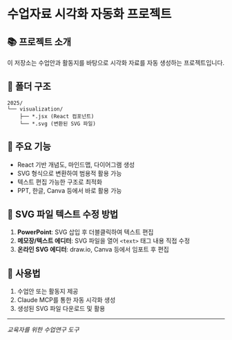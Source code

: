 # 수업자료 시각화 자동화 프로젝트

## 📚 프로젝트 소개
이 저장소는 수업안과 활동지를 바탕으로 시각화 자료를 자동 생성하는 프로젝트입니다.

## 📁 폴더 구조
```
2025/
└── visualization/
    ├── *.jsx (React 컴포넌트)
    └── *.svg (변환된 SVG 파일)
```

## 🎯 주요 기능
- React 기반 개념도, 마인드맵, 다이어그램 생성
- SVG 형식으로 변환하여 범용적 활용 가능
- 텍스트 편집 가능한 구조로 최적화
- PPT, 한글, Canva 등에서 바로 활용 가능

## 🔧 SVG 파일 텍스트 수정 방법
1. **PowerPoint**: SVG 삽입 후 더블클릭하여 텍스트 편집
2. **메모장/텍스트 에디터**: SVG 파일을 열어 `<text>` 태그 내용 직접 수정
3. **온라인 SVG 에디터**: draw.io, Canva 등에서 임포트 후 편집

## 📝 사용법
1. 수업안 또는 활동지 제공
2. Claude MCP를 통한 자동 시각화 생성
3. 생성된 SVG 파일 다운로드 및 활용

---
*교육자를 위한 수업연구 도구*